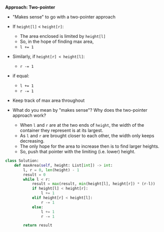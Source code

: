 **Approach: Two-pointer**
* "Makes sense" to go with a two-pointer approach
* If `height[l]` < `height[r]`:
	* The area enclosed is limited by `height[l]`
	* So, in the hope of finding max area,
	* `l += 1`
* Similarly, if `height[r] < height[l]`:
	* `r -= 1`
* if equal:
	* `l += 1`
	* `r -= 1`
* Keep track of max area throughout

* What do you mean by "makes sense"? Why does the two-pointer approach work?
	* When `l` and `r` are at the two ends of `height`, the width of the container they represent is at its largest.
	* As `l` and `r` are brought closer to each other, the width only keeps decreasing.
	* The only hope for the area to increase then is to find larger heights.
	* So, push that pointer with the limiting (i.e. lower) height.

```py
class Solution:
    def maxArea(self, height: List[int]) -> int:
        l, r = 0, len(height) - 1
        result = 0
        while l < r:
            result = max(result, min(height[l], height[r]) * (r-l))
            if height[l] < height[r]:
                l += 1
            elif height[r] < height[l]:
                r -= 1
            else:
                l += 1
                r -= 1

        return result
```
